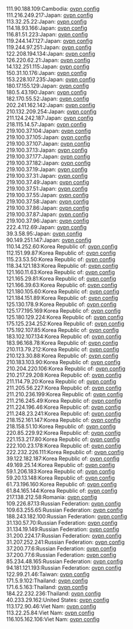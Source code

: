 111.90.188.109:Cambodia: [ovpn config](vpn/111_90_188_109.ovpn)  
111.216.249.217:Japan: [ovpn config](vpn/111_216_249_217.ovpn)  
113.32.25.22:Japan: [ovpn config](vpn/113_32_25_22.ovpn)  
114.18.93.166:Japan: [ovpn config](vpn/114_18_93_166.ovpn)  
116.81.51.223:Japan: [ovpn config](vpn/116_81_51_223.ovpn)  
119.244.147.127:Japan: [ovpn config](vpn/119_244_147_127.ovpn)  
119.244.97.251:Japan: [ovpn config](vpn/119_244_97_251.ovpn)  
122.208.194.134:Japan: [ovpn config](vpn/122_208_194_134.ovpn)  
126.220.62.21:Japan: [ovpn config](vpn/126_220_62_21.ovpn)  
14.132.251.115:Japan: [ovpn config](vpn/14_132_251_115.ovpn)  
150.31.10.176:Japan: [ovpn config](vpn/150_31_10_176.ovpn)  
153.228.107.235:Japan: [ovpn config](vpn/153_228_107_235.ovpn)  
180.17.155.129:Japan: [ovpn config](vpn/180_17_155_129.ovpn)  
180.5.43.190:Japan: [ovpn config](vpn/180_5_43_190.ovpn)  
182.170.55.52:Japan: [ovpn config](vpn/182_170_55_52.ovpn)  
202.241.162.142:Japan: [ovpn config](vpn/202_241_162_142.ovpn)  
210.132.209.254:Japan: [ovpn config](vpn/210_132_209_254.ovpn)  
211.124.242.187:Japan: [ovpn config](vpn/211_124_242_187.ovpn)  
218.115.14.57:Japan: [ovpn config](vpn/218_115_14_57.ovpn)  
219.100.37.104:Japan: [ovpn config](vpn/219_100_37_104.ovpn)  
219.100.37.105:Japan: [ovpn config](vpn/219_100_37_105.ovpn)  
219.100.37.107:Japan: [ovpn config](vpn/219_100_37_107.ovpn)  
219.100.37.13:Japan: [ovpn config](vpn/219_100_37_13.ovpn)  
219.100.37.177:Japan: [ovpn config](vpn/219_100_37_177.ovpn)  
219.100.37.182:Japan: [ovpn config](vpn/219_100_37_182.ovpn)  
219.100.37.19:Japan: [ovpn config](vpn/219_100_37_19.ovpn)  
219.100.37.31:Japan: [ovpn config](vpn/219_100_37_31.ovpn)  
219.100.37.49:Japan: [ovpn config](vpn/219_100_37_49.ovpn)  
219.100.37.51:Japan: [ovpn config](vpn/219_100_37_51.ovpn)  
219.100.37.55:Japan: [ovpn config](vpn/219_100_37_55.ovpn)  
219.100.37.58:Japan: [ovpn config](vpn/219_100_37_58.ovpn)  
219.100.37.86:Japan: [ovpn config](vpn/219_100_37_86.ovpn)  
219.100.37.87:Japan: [ovpn config](vpn/219_100_37_87.ovpn)  
219.100.37.96:Japan: [ovpn config](vpn/219_100_37_96.ovpn)  
222.4.112.69:Japan: [ovpn config](vpn/222_4_112_69.ovpn)  
39.3.58.95:Japan: [ovpn config](vpn/39_3_58_95.ovpn)  
90.149.251.147:Japan: [ovpn config](vpn/90_149_251_147.ovpn)  
110.14.252.60:Korea Republic of: [ovpn config](vpn/110_14_252_60.ovpn)  
112.151.99.87:Korea Republic of: [ovpn config](vpn/112_151_99_87.ovpn)  
115.23.53.50:Korea Republic of: [ovpn config](vpn/115_23_53_50.ovpn)  
118.34.121.183:Korea Republic of: [ovpn config](vpn/118_34_121_183.ovpn)  
121.160.11.63:Korea Republic of: [ovpn config](vpn/121_160_11_63.ovpn)  
121.165.29.81:Korea Republic of: [ovpn config](vpn/121_165_29_81.ovpn)  
121.166.39.63:Korea Republic of: [ovpn config](vpn/121_166_39_63.ovpn)  
121.180.105.60:Korea Republic of: [ovpn config](vpn/121_180_105_60.ovpn)  
121.184.151.89:Korea Republic of: [ovpn config](vpn/121_184_151_89.ovpn)  
125.130.178.9:Korea Republic of: [ovpn config](vpn/125_130_178_9.ovpn)  
125.177.195.169:Korea Republic of: [ovpn config](vpn/125_177_195_169.ovpn)  
125.180.129.224:Korea Republic of: [ovpn config](vpn/125_180_129_224.ovpn)  
175.125.234.252:Korea Republic of: [ovpn config](vpn/175_125_234_252.ovpn)  
175.192.107.85:Korea Republic of: [ovpn config](vpn/175_192_107_85.ovpn)  
183.102.107.134:Korea Republic of: [ovpn config](vpn/183_102_107_134.ovpn)  
183.96.168.78:Korea Republic of: [ovpn config](vpn/183_96_168_78.ovpn)  
210.113.79.212:Korea Republic of: [ovpn config](vpn/210_113_79_212.ovpn)  
210.123.30.88:Korea Republic of: [ovpn config](vpn/210_123_30_88.ovpn)  
210.183.103.90:Korea Republic of: [ovpn config](vpn/210_183_103_90.ovpn)  
210.204.220.106:Korea Republic of: [ovpn config](vpn/210_204_220_106.ovpn)  
210.217.29.208:Korea Republic of: [ovpn config](vpn/210_217_29_208.ovpn)  
211.114.79.20:Korea Republic of: [ovpn config](vpn/211_114_79_20.ovpn)  
211.205.56.227:Korea Republic of: [ovpn config](vpn/211_205_56_227.ovpn)  
211.210.236.199:Korea Republic of: [ovpn config](vpn/211_210_236_199.ovpn)  
211.216.245.49:Korea Republic of: [ovpn config](vpn/211_216_245_49.ovpn)  
211.224.196.46:Korea Republic of: [ovpn config](vpn/211_224_196_46.ovpn)  
211.248.23.241:Korea Republic of: [ovpn config](vpn/211_248_23_241.ovpn)  
218.152.161.147:Korea Republic of: [ovpn config](vpn/218_152_161_147.ovpn)  
218.158.51.10:Korea Republic of: [ovpn config](vpn/218_158_51_10.ovpn)  
220.85.229.92:Korea Republic of: [ovpn config](vpn/220_85_229_92.ovpn)  
221.153.217.80:Korea Republic of: [ovpn config](vpn/221_153_217_80.ovpn)  
222.100.23.178:Korea Republic of: [ovpn config](vpn/222_100_23_178.ovpn)  
222.232.226.111:Korea Republic of: [ovpn config](vpn/222_232_226_111.ovpn)  
39.122.182.187:Korea Republic of: [ovpn config](vpn/39_122_182_187.ovpn)  
49.169.25.14:Korea Republic of: [ovpn config](vpn/49_169_25_14.ovpn)  
59.1.206.183:Korea Republic of: [ovpn config](vpn/59_1_206_183.ovpn)  
59.20.13.148:Korea Republic of: [ovpn config](vpn/59_20_13_148.ovpn)  
61.73.196.160:Korea Republic of: [ovpn config](vpn/61_73_196_160.ovpn)  
61.84.165.144:Korea Republic of: [ovpn config](vpn/61_84_165_144.ovpn)  
217.138.212.58:Romania: [ovpn config](vpn/217_138_212_58.ovpn)  
109.226.87.13:Russian Federation: [ovpn config](vpn/109_226_87_13.ovpn)  
109.63.255.65:Russian Federation: [ovpn config](vpn/109_63_255_65.ovpn)  
188.243.182.100:Russian Federation: [ovpn config](vpn/188_243_182_100.ovpn)  
31.130.57.70:Russian Federation: [ovpn config](vpn/31_130_57_70.ovpn)  
31.134.19.149:Russian Federation: [ovpn config](vpn/31_134_19_149.ovpn)  
31.200.224.17:Russian Federation: [ovpn config](vpn/31_200_224_17.ovpn)  
31.207.252.241:Russian Federation: [ovpn config](vpn/31_207_252_241.ovpn)  
37.200.77.6:Russian Federation: [ovpn config](vpn/37_200_77_6.ovpn)  
37.200.77.6:Russian Federation: [ovpn config](vpn/37_200_77_6.ovpn)  
85.234.48.165:Russian Federation: [ovpn config](vpn/85_234_48_165.ovpn)  
94.181.121.193:Russian Federation: [ovpn config](vpn/94_181_121_193.ovpn)  
122.99.21.46:Taiwan: [ovpn config](vpn/122_99_21_46.ovpn)  
171.5.9.102:Thailand: [ovpn config](vpn/171_5_9_102.ovpn)  
171.6.5.163:Thailand: [ovpn config](vpn/171_6_5_163.ovpn)  
184.22.232.236:Thailand: [ovpn config](vpn/184_22_232_236.ovpn)  
40.233.29.162:United States: [ovpn config](vpn/40_233_29_162.ovpn)  
113.172.90.46:Viet Nam: [ovpn config](vpn/113_172_90_46.ovpn)  
113.22.25.84:Viet Nam: [ovpn config](vpn/113_22_25_84.ovpn)  
116.105.162.106:Viet Nam: [ovpn config](vpn/116_105_162_106.ovpn)  
